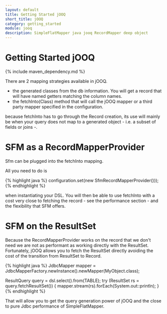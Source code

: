 ```yaml
---
layout: default
title: Getting Started jOOQ
short_title: jOOQ
category: getting_started
module: jooq
description: SimpleFlatMapper java jooq RecordMapper deep object
---
```

# Getting Started jOOQ

{% include maven_dependency.md %}

There are 2 mapping strategies available in jOOQ.

* the generated classes from the db information. You will get a record that will have named getters matching the column names.
* the fetchInto(Class) method that will call the jOOQ mapper or a third party mapper specified in the configuration.

because fetchInto has to go through the Record creation, its use will mainly be when your query does not map to a generated object - i.e. a subset of fields or joins -.

# SFM as a RecordMapperProvider

Sfm can be plugged into the fetchInto mapping. 

All you need to do is 

{% highlight java %}
configuration.set(new SfmRecordMapperProvider()));
{% endhighlight %}

when instantiating your DSL. You will then be able to use fetchInto with a cost very close to fetching the record - see the performance section - and the flexibility that SFM offers.

# SFM on the ResultSet

Because the RecordMapperProvider works on the record that we don't need we are not as performant as working directly with the ResultSet. Fortunately, jOOQ allows you to fetch the ResultSet directly avoiding the cost of the transition from ResultSet to Record.

{% highlight java %}
JdbcMapper mapper = JdbcMapperFactory.newInstance().newMapper(MyObject.class);

ResultQuery<MyRecord> query = dsl.select().from(TABLE);
try (ResultSet rs = query.fetchResultSet()) {
    mapper.stream(rs).forEach(System.out::println);
}
{% endhighlight %}

That will allow you to get the query generation power of jOOQ and the close to pure Jdbc performance of SimpleFlatMapper.
